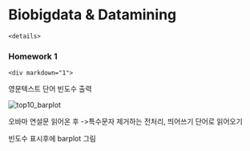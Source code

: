 # Biobigdata & Datamining

```
<details>
```

### <summary>Homework 1 </summary>

```
<div markdown="1">
```

영문텍스트 단어 빈도수 출력

![top10_barplot](https://user-images.githubusercontent.com/77844152/133088943-cd2f35a2-3172-4d42-95b7-05c86fd2e6ef.png)

오바마 연설문 읽어온 후 ->특수문자 제거하는 전처리, 띄어쓰기 단어로 읽어오기

빈도수 표시후에 barplot 그림

</div>

</details>

